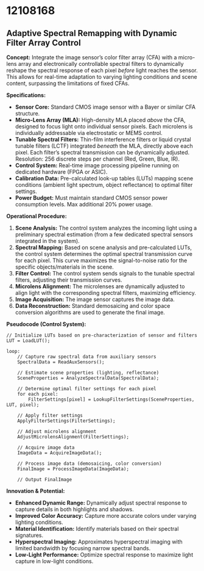 # 12108168

## Adaptive Spectral Remapping with Dynamic Filter Array Control

**Concept:** Integrate the image sensor’s color filter array (CFA) with a micro-lens array and electronically controllable spectral filters to dynamically reshape the spectral response of each pixel *before* light reaches the sensor. This allows for real-time adaptation to varying lighting conditions and scene content, surpassing the limitations of fixed CFAs.

**Specifications:**

*   **Sensor Core:** Standard CMOS image sensor with a Bayer or similar CFA structure.
*   **Micro-Lens Array (MLA):** High-density MLA placed *above* the CFA, designed to focus light onto individual sensor pixels. Each microlens is individually addressable via electrostatic or MEMS control.
*   **Tunable Spectral Filters:**  Thin-film interference filters or liquid crystal tunable filters (LCTF) integrated *beneath* the MLA, directly above each pixel. Each filter’s spectral transmission can be dynamically adjusted. Resolution: 256 discrete steps per channel (Red, Green, Blue, IR).
*   **Control System:** Real-time image processing pipeline running on dedicated hardware (FPGA or ASIC).
*   **Calibration Data:** Pre-calculated look-up tables (LUTs) mapping scene conditions (ambient light spectrum, object reflectance) to optimal filter settings.
*   **Power Budget:** Must maintain standard CMOS sensor power consumption levels. Max additional 20% power usage.

**Operational Procedure:**

1.  **Scene Analysis:**  The control system analyzes the incoming light using a preliminary spectral estimation (from a few dedicated spectral sensors integrated in the system).
2.  **Spectral Mapping:** Based on scene analysis and pre-calculated LUTs, the control system determines the optimal spectral transmission curve for each pixel.  This curve maximizes the signal-to-noise ratio for the specific objects/materials in the scene.
3.  **Filter Control:** The control system sends signals to the tunable spectral filters, adjusting their transmission curves.
4.  **Microlens Alignment:** The microlenses are dynamically adjusted to align light with the corresponding spectral filters, maximizing efficiency.
5.  **Image Acquisition:** The image sensor captures the image data.
6.  **Data Reconstruction:** Standard demosaicing and color space conversion algorithms are used to generate the final image.

**Pseudocode (Control System):**

```
// Initialize LUTs based on pre-characterization of sensor and filters
LUT = LoadLUT();

loop:
    // Capture raw spectral data from auxiliary sensors
    SpectralData = ReadAuxSensors();

    // Estimate scene properties (lighting, reflectance)
    SceneProperties = AnalyzeSpectralData(SpectralData);

    // Determine optimal filter settings for each pixel
    for each pixel:
        FilterSettings[pixel] = LookupFilterSettings(SceneProperties, LUT, pixel);

    // Apply filter settings
    ApplyFilterSettings(FilterSettings);

    // Adjust microlens alignment
    AdjustMicrolensAlignment(FilterSettings);

    // Acquire image data
    ImageData = AcquireImageData();

    // Process image data (demosaicing, color conversion)
    FinalImage = ProcessImageData(ImageData);

    // Output FinalImage

```

**Innovation & Potential:**

*   **Enhanced Dynamic Range:**  Dynamically adjust spectral response to capture details in both highlights and shadows.
*   **Improved Color Accuracy:** Capture more accurate colors under varying lighting conditions.
*   **Material Identification:**  Identify materials based on their spectral signatures.
*   **Hyperspectral Imaging:** Approximates hyperspectral imaging with limited bandwidth by focusing narrow spectral bands.
*   **Low-Light Performance:** Optimize spectral response to maximize light capture in low-light conditions.